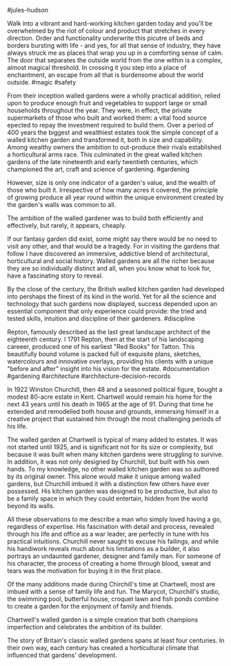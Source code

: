 #jules-hudson

Walk into a vibrant and hard-working kitchen garden today and you'll be overwhelmed by the riot of colour and product that stretches in every direction. Order and functionality underwrite this picutre of beds and borders bursting with life - and yes, for all that sense of industry, they have always struck me as places that wrap you up in a comforting sense of calm. The door that separates the outside world from the one within is a complex, almost magical threshold. In crossing it you step into a place of enchantment, an escape from all that is burdensome about the world outside.
#magic #safety 

From their inception walled gardens were a wholly practical addition, relied upon to produce enough fruit and vegetables to support large or small households throughout the year. They were, in effect, the private supermarkets of those who built and worked them: a vital food source epected to repay the investment required to build them. Over a period of 400 years the biggest and wealthiest estates took the simple concept of a walled kitchen garden and transformed it, both in size and capability. Among wealthy owners the ambition to out-produce their rivals established a horticultural arms race. This culminated in the great walled kitchen gardens of the late nineteenth and early twentieth centuries, which championed the art, craft and science of gardening.
#gardening 

However, size is only one indicator of a garden's value, and the wealth of those who built it. Irrespective of how many acres it covered, the principle of growing produce all year round within the unique environment created by the garden's walls was common to all.

The ambition of the walled gardener was to build both efficiently and effectively, but rarely, it appears, cheaply.

If our fantasy garden did exist, some might say there would be no need to visit any other, and that would be a tragedy. For in visiting the gardens that follow I have discovered an immersive, addictive blend of architectural, horticultural and social history. Walled gardens are all the richer because they are so individually distinct and all, when you know what to look for, have a fascinating story to reveal.

By the close of the century, the British walled kitchen garden had developed into pershaps the finest of its kind in the world. Yet for all the science and technology that such gardens now displayed, success depended upon an essential component that only experience could provide: the tried and tested skills, intuition and discipline of their gardeners.
#discipline 

Repton, famously described as the last great landscape architect of the eighteenth century. I  1791 Repton, then at the start of his landscaping careeer, produced one of his earliest "Red Books" for Tatton. This beautifully bound volume is packed full of exquisite plans, sketches, watercolours and innovative overlays, providing his clients with a unique "before and after" insight into his vision for the estate.
#documentation #gardening #architecture #architecture-decision-records 

In 1922 Winston Churchill, then 48 and a seasoned political figure, bought a modest 80-acre estate in Kent. Chartwell would remain his home for the next 43 years until his death in 1965 at the age of 91. During that time he extended and remodelled both house and grounds, immersing himself in a creative project that sustained him through the most challenging periods of his life. 

The walled garden at Chartwell is typical of many added to estates. It was not started until 1925, and is significant not for its size or complexity, but because it was built when many kitchen gardens were struggling to survive. In addition, it was not only designed by Churchill, but built with his own hands. To my knowledge, no other walled kitchen garden was so authored by its original owner. This alone would make it unique among walled gardens, but Churchill imbued it with a distinction few others have ever possessed. His kitchen garden was designed to be productive, but also to be a family space in which they could entertain, hidden from the world beyond its walls.

All these observations to me describe a man who simply loved having a go, regardless of expertise. His fascination with detail and process, revealed through his life and office as a war leader, are perfectly in tune with his practical intuitions. Churchill never saught to excuse his failings, and while his handiwork reveals much about his limitations as a builder, it also portrays an undaunted gardener, designer and family man. For someone of his character, the process of creating a home through blood, sweat and tears was the motivation for buying it in the first place. 

Of the many additions made during Chirchill's time at Chartwell, most are imbued with a sense of family life and fun. The Marycot, Churchill's studio, the swimming pool, butterful house, croquet lawn and fish ponds combine to create a garden for the enjoyment of family and friends.

Chartwell's walled garden is a simple creation that both champions imperfection and celebrates the ambition of its builder. 

The story of Britain's classic walled gardens spans at least four centuries. In their own way, each century has created a horticultural climate that influenced that gardens' development. 